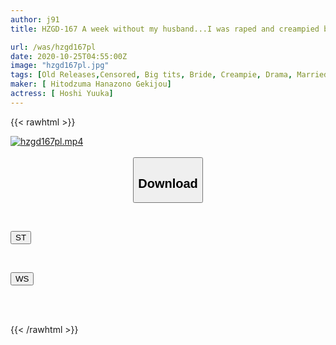 ```yaml
---
author: j91
title: HZGD-167 A week without my husband...I was raped and creampied by my stepfather, who I hated Yuka Hoshi

url: /was/hzgd167pl
date: 2020-10-25T04:55:00Z
image: "hzgd167pl.jpg"
tags: [Old Releases,Censored, Big tits, Bride, Creampie, Drama, Married Woman, Masturbation, Solowork, Titty fuck, Young wife]
maker: [ Hitodzuma Hanazono Gekijou]
actress: [ Hoshi Yuuka]
---
```



{{< rawhtml >}}

<div class="video" data-videoid="dqqjL4O6vrhkqZ2">
    <a href="javascript:;">
        <img src="/was/hzgd167pl/hzgd167pl.jpg" width="WIDTH" height="HEIGHT" alt="hzgd167pl.mp4" loading="lazy">
    </a>
</div>

<script type="text/javascript" src="https://j91.asia/asset/on-demand-st.js"></script>

<br>
  <link rel="stylesheet" href="https://j91.asia/asset/bs5.css">
  
  <center>
  <button class="btn btn-primary" type="button" data-bs-toggle="collapse" data-bs-target=".multi-collapse" aria-expanded="false" aria-controls="multiCollapseExample1 multiCollapseExample2"><h2>Download</h2></button></center>
</p>
<div class="row">
  <div class="col">
    <div class="collapse multi-collapse" id="multiCollapseExample1">
      <div class="card card-body">
	      	      <br>
<div class="buttons">  
<p><a href="https://streamtape.to/v/dqqjL4O6vrhkqZ2" target="_blank"><button class="btn-hover color-3"><i class="fa fa-download"></i> ST</button></a></p></div>
    </div>
  </div>
</div>
  <div class="col">
    <div class="collapse multi-collapse" id="multiCollapseExample2">
      <div class="card card-body">
	      <br>
<div class="buttons">
<p><a href="https://wolfstream.tv/eye7jtanypnp" target="_blank"><button class="btn-hover color-8"><i class="fa fa-download"></i> WS</button></a></p></div>
<br><br>
      </div>
    </div>
  </div>
</div>

{{< /rawhtml >}}